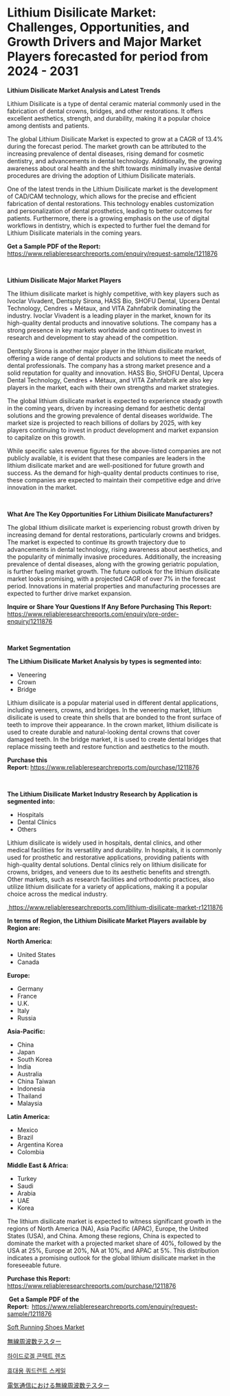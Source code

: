 <p><h1>Lithium Disilicate Market: Challenges, Opportunities, and Growth Drivers and Major Market Players forecasted for period from 2024 - 2031</h1></p><p><strong>Lithium Disilicate Market Analysis and Latest Trends</strong></p>
<p><p>Lithium Disilicate is a type of dental ceramic material commonly used in the fabrication of dental crowns, bridges, and other restorations. It offers excellent aesthetics, strength, and durability, making it a popular choice among dentists and patients.</p><p>The global Lithium Disilicate Market is expected to grow at a CAGR of 13.4% during the forecast period. The market growth can be attributed to the increasing prevalence of dental diseases, rising demand for cosmetic dentistry, and advancements in dental technology. Additionally, the growing awareness about oral health and the shift towards minimally invasive dental procedures are driving the adoption of Lithium Disilicate materials.</p><p>One of the latest trends in the Lithium Disilicate market is the development of CAD/CAM technology, which allows for the precise and efficient fabrication of dental restorations. This technology enables customization and personalization of dental prosthetics, leading to better outcomes for patients. Furthermore, there is a growing emphasis on the use of digital workflows in dentistry, which is expected to further fuel the demand for Lithium Disilicate materials in the coming years.</p></p>
<p><strong>Get a Sample PDF of the Report:&nbsp;</strong> <a href="https://www.reliableresearchreports.com/enquiry/request-sample/1211876">https://www.reliableresearchreports.com/enquiry/request-sample/1211876</a></p>
<p>&nbsp;</p>
<p><strong>Lithium Disilicate Major Market Players</strong></p>
<p><p>The lithium disilicate market is highly competitive, with key players such as Ivoclar Vivadent, Dentsply Sirona, HASS Bio, SHOFU Dental, Upcera Dental Technology, Cendres + Métaux, and VITA Zahnfabrik dominating the industry. Ivoclar Vivadent is a leading player in the market, known for its high-quality dental products and innovative solutions. The company has a strong presence in key markets worldwide and continues to invest in research and development to stay ahead of the competition.</p><p>Dentsply Sirona is another major player in the lithium disilicate market, offering a wide range of dental products and solutions to meet the needs of dental professionals. The company has a strong market presence and a solid reputation for quality and innovation. HASS Bio, SHOFU Dental, Upcera Dental Technology, Cendres + Métaux, and VITA Zahnfabrik are also key players in the market, each with their own strengths and market strategies.</p><p>The global lithium disilicate market is expected to experience steady growth in the coming years, driven by increasing demand for aesthetic dental solutions and the growing prevalence of dental diseases worldwide. The market size is projected to reach billions of dollars by 2025, with key players continuing to invest in product development and market expansion to capitalize on this growth.</p><p>While specific sales revenue figures for the above-listed companies are not publicly available, it is evident that these companies are leaders in the lithium disilicate market and are well-positioned for future growth and success. As the demand for high-quality dental products continues to rise, these companies are expected to maintain their competitive edge and drive innovation in the market.</p></p>
<p>&nbsp;</p>
<p><strong>What Are The Key Opportunities For Lithium Disilicate Manufacturers?</strong></p>
<p><p>The global lithium disilicate market is experiencing robust growth driven by increasing demand for dental restorations, particularly crowns and bridges. The market is expected to continue its growth trajectory due to advancements in dental technology, rising awareness about aesthetics, and the popularity of minimally invasive procedures. Additionally, the increasing prevalence of dental diseases, along with the growing geriatric population, is further fueling market growth. The future outlook for the lithium disilicate market looks promising, with a projected CAGR of over 7% in the forecast period. Innovations in material properties and manufacturing processes are expected to further drive market expansion.</p></p>
<p><strong>Inquire or Share Your Questions If Any Before Purchasing This Report:</strong> <a href="https://www.reliableresearchreports.com/enquiry/pre-order-enquiry/1211876">https://www.reliableresearchreports.com/enquiry/pre-order-enquiry/1211876</a></p>
<p>&nbsp;</p>
<p><strong>Market Segmentation</strong></p>
<p><strong>The Lithium Disilicate Market Analysis by types is segmented into:</strong></p>
<p><ul><li>Veneering</li><li>Crown</li><li>Bridge</li></ul></p>
<p><p>Lithium disilicate is a popular material used in different dental applications, including veneers, crowns, and bridges. In the veneering market, lithium disilicate is used to create thin shells that are bonded to the front surface of teeth to improve their appearance. In the crown market, lithium disilicate is used to create durable and natural-looking dental crowns that cover damaged teeth. In the bridge market, it is used to create dental bridges that replace missing teeth and restore function and aesthetics to the mouth.</p></p>
<p><strong>Purchase this Report:&nbsp;</strong><a href="https://www.reliableresearchreports.com/purchase/1211876">https://www.reliableresearchreports.com/purchase/1211876</a></p>
<p>&nbsp;</p>
<p><strong>The Lithium Disilicate Market Industry Research by Application is segmented into:</strong></p>
<p><ul><li>Hospitals</li><li>Dental Clinics</li><li>Others</li></ul></p>
<p><p>Lithium disilicate is widely used in hospitals, dental clinics, and other medical facilities for its versatility and durability. In hospitals, it is commonly used for prosthetic and restorative applications, providing patients with high-quality dental solutions. Dental clinics rely on lithium disilicate for crowns, bridges, and veneers due to its aesthetic benefits and strength. Other markets, such as research facilities and orthodontic practices, also utilize lithium disilicate for a variety of applications, making it a popular choice across the medical industry.</p></p>
<p><a href="https://www.reliableresearchreports.com/lithium-disilicate-market-r1211876">&nbsp;https://www.reliableresearchreports.com/lithium-disilicate-market-r1211876</a></p>
<p><strong>In terms of Region, the Lithium Disilicate Market Players available by Region are:</strong></p>
<p>
    <p> <strong> North America: </strong>
        <ul>
            <li>United States</li>
            <li>Canada</li>
        </ul>
        </p> 
    <p> <strong> Europe: </strong>
        <ul>
            <li>Germany</li>
            <li>France</li>
            <li>U.K.</li>
            <li>Italy</li>
            <li>Russia</li>
        </ul>
        </p> 
    <p> <strong> Asia-Pacific: </strong>
        <ul>
            <li>China</li>
            <li>Japan</li>
            <li>South Korea</li>
            <li>India</li>
            <li>Australia</li>
            <li>China Taiwan</li>
            <li>Indonesia</li>
            <li>Thailand</li>
            <li>Malaysia</li>
        </ul>
        </p> 
    <p> <strong> Latin America: </strong>
        <ul>
            <li>Mexico</li>
            <li>Brazil</li>
            <li>Argentina Korea</li>
            <li>Colombia</li>
        </ul>
        </p> 
    <p> <strong> Middle East & Africa: </strong>
        <ul>
            <li>Turkey</li>
            <li>Saudi</li>
            <li>Arabia</li>
            <li>UAE</li>
            <li>Korea</li>
        </ul>
    </p>
    </p>
<p><p>The lithium disilicate market is expected to witness significant growth in the regions of North America (NA), Asia Pacific (APAC), Europe, the United States (USA), and China. Among these regions, China is expected to dominate the market with a projected market share of 40%, followed by the USA at 25%, Europe at 20%, NA at 10%, and APAC at 5%. This distribution indicates a promising outlook for the global lithium disilicate market in the foreseeable future.</p></p>
<p><strong>Purchase this Report: </strong><a href="https://www.reliableresearchreports.com/purchase/1211876">https://www.reliableresearchreports.com/purchase/1211876</a></p>
<p>&nbsp;<strong>Get a Sample PDF of the Report:&nbsp;&nbsp;</strong><a href="https://www.reliableresearchreports.com/enquiry/request-sample/1211876">https://www.reliableresearchreports.com/enquiry/request-sample/1211876</a></p>
<p><strong></strong></p>
<p><p><a href="https://github.com/RebekaAnderson14/Market-Research-Report-List-1/blob/main/soft-running-shoes-market.md">Soft Running Shoes Market</a></p><p><a href="https://github.com/oafhukehf4709715/Market-Research-Report-List-2/blob/main/3529966101714.md">無線周波数テスター</a></p><p><a href="https://github.com/PhilToryphy7876567/Market-Research-Report-List-2/blob/main/494347995269.md">하이드로겔 콘택트 렌즈</a></p><p><a href="https://github.com/solomonbode85/Market-Research-Report-List-1/blob/main/982183195270.md">휴대용 쿼드런트 스케일</a></p><p><a href="https://github.com/dzy793153605/Market-Research-Report-List-2/blob/main/9500612101715.md">電気通信における無線周波数テスター</a></p></p>